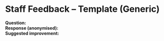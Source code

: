 # Staff Feedback – Template (Generic)

**Question:**  
**Response (anonymised):**  
**Suggested improvement:**
